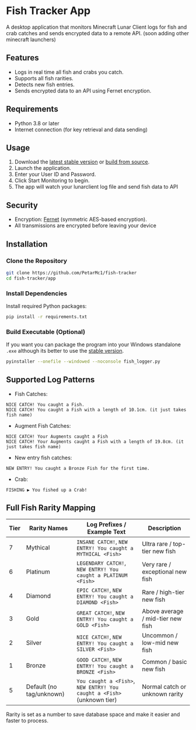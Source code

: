 # Fish Tracker App

A desktop application that monitors Minecraft Lunar Client logs for fish and crab catches and sends encrypted data to a remote API.
(soon adding other minecraft launchers)

## Features

- Logs in real time all fish and crabs you catch.
- Supports all fish rarities.
- Detects new fish entries.
- Sends encrypted data to an API using Fernet encryption.

## Requirements

- Python 3.8 or later
- Internet connection (for key retrieval and data sending)

## Usage

1. Download the [latest stable version](https://github.com/PetarMc1/fish-tracker/releases) or [build from source](#build-executable-optional).
2. Launch the application.
3. Enter your User ID and Password.
4. Click Start Monitoring to begin.
5. The app will watch your lunarclient log file and send fish data to API

## Security

- Encryption: [Fernet](https://cryptography.io/en/latest/fernet/) (symmetric AES-based encryption).
- All transmissions are encrypted before leaving your device

## Installation

### Clone the Repository

```bash
git clone https://github.com/PetarMc1/fish-tracker
cd fish-tracker/app
```

### Install Dependencies

Install required Python packages:

```bash
pip install -r requirements.txt
```

### Build Executable (Optional)

If you want you can package the program into your Windows standalone `.exe` although its better to use the [stable version](https://github.com/PetarMc1/fish-tracker/releases).

```bash
pyinstaller --onefile --windowed --noconsole fish_logger.py
```

## Supported Log Patterns

- Fish Catches:

```
NICE CATCH! You caught a Fish.
NICE CATCH! You caught a Fish with a length of 10.1cm. (it just takes fish name)
```

- Augment Fish Catches:

```
NICE CATCH! Your Augments caught a Fish
NICE CATCH! Your Augments caught a Fish with a length of 19.8cm. (it just takes fish name)
```

- New entry fish catches:

```
NEW ENTRY! You caught a Bronze Fish for the first time.
```

- Crab:

```
FISHING ▶ You fished up a Crab!
```

## Full Fish Rarity Mapping

| Tier | Rarity Names             | Log Prefixes / Example Text                                            | Description                       |
| ---- | ------------------------ | ---------------------------------------------------------------------- | --------------------------------- |
| 7    | Mythical                 | `INSANE CATCH!`, `NEW ENTRY! You caught a MYTHICAL <Fish>`             | Ultra rare / top-tier new fish    |
| 6    | Platinum                 | `LEGENDARY CATCH!`, `NEW ENTRY! You caught a PLATINUM <Fish>`          | Very rare / exceptional new fish  |
| 4    | Diamond                  | `EPIC CATCH!`, `NEW ENTRY! You caught a DIAMOND <Fish>`                | Rare / high-tier new fish         |
| 3    | Gold                     | `GREAT CATCH!`, `NEW ENTRY! You caught a GOLD <Fish>`                  | Above average / mid-tier new fish |
| 2    | Silver                   | `NICE CATCH!`, `NEW ENTRY! You caught a SILVER <Fish>`                 | Uncommon / low-mid new fish       |
| 1    | Bronze                   | `GOOD CATCH!`, `NEW ENTRY! You caught a BRONZE <Fish>`                 | Common / basic new fish           |
| 5    | Default (no tag/unknown) | `You caught a <Fish>`, `NEW ENTRY! You caught a <Fish>` (unknown tier) | Normal catch or unknown rarity    |

Rarity is set as a number to save database space and make it easier and faster to process.
